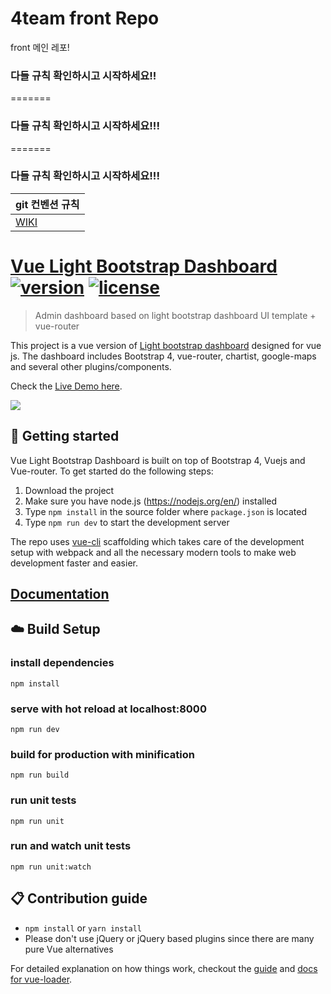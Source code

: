 # 4team front Repo
front 메인 레포!

 
### 다들 규칙 확인하시고 시작하세요!!
=======

### 다들 규칙 확인하시고 시작하세요!!!

=======

### 다들 규칙 확인하시고 시작하세요!!!

| git 컨벤션 규칙 |
|----------------|
|[WIKI](https://github.com/team4-order/team4-main/wiki/%EC%BB%A8%EB%B2%A4%EC%85%98-%EA%B7%9C%EC%B9%99)|


# [Vue Light Bootstrap Dashboard](http://vuejs.creative-tim.com/vue-light-bootstrap-dashboard) [![version][version-badge]][changelog] [![license][license-badge]][license]

> Admin dashboard based on light bootstrap dashboard UI template + vue-router

This project is a vue version of [Light bootstrap dashboard](https://www.creative-tim.com/product/light-bootstrap-dashboard)
designed for vue js. The dashboard includes Bootstrap 4, vue-router, chartist, google-maps and several other plugins/components.

Check the [Live Demo here](http://vuejs.creative-tim.com/vue-light-bootstrap-dashboard).

![](public/Dashboard.PNG)

## :rocket: Getting started

Vue Light Bootstrap Dashboard is built on top of Bootstrap 4, Vuejs and Vue-router. To get started do the following steps:

1. Download the project
2. Make sure you have node.js (https://nodejs.org/en/) installed
3. Type `npm install` in the source folder where `package.json` is located
4. Type `npm run dev` to start the development server

The repo uses [vue-cli](https://github.com/vuejs/vue-cli) scaffolding which takes care of the development setup with webpack and all the necessary modern tools to make web development faster and easier.

## [Documentation](https://demos.creative-tim.com/vue-light-bootstrap-dashboard/documentation/#/buttons)

## :cloud: Build Setup

### install dependencies

`npm install`

### serve with hot reload at localhost:8000

`npm run dev`

### build for production with minification

`npm run build`

### run unit tests

`npm run unit`

### run and watch unit tests

`npm run unit:watch`

## :clipboard: Contribution guide

- `npm install` or `yarn install`
- Please don't use jQuery or jQuery based plugins since there are many pure Vue alternatives

For detailed explanation on how things work, checkout the [guide](http://vuejs-templates.github.io/webpack/) and [docs for vue-loader](http://vuejs.github.io/vue-loader).

[changelog]: ./CHANGELOG.md
[license]: ./LICENSE.md
[version-badge]: https://img.shields.io/badge/version-2.1.0-blue.svg
[license-badge]: https://img.shields.io/badge/license-MIT-blue.svg
